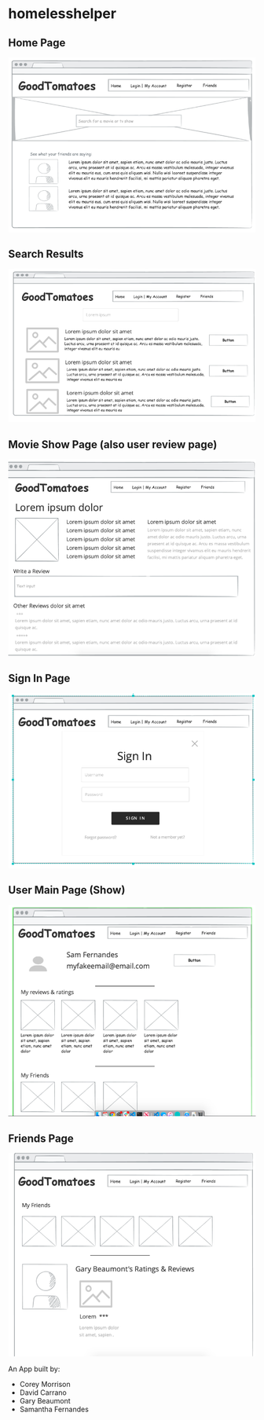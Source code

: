# homelesshelper

## Home Page
![wireframing Main Page](https://github.com/samdfernandes/goodtomatoes-backend/blob/master/images/Screen%20Shot%202019-08-21%20at%2012.39.13%20PM.png)

## Search Results
![wireframing Search Results](https://github.com/samdfernandes/goodtomatoes-backend/blob/master/images/Screen%20Shot%202019-08-21%20at%202.01.50%20PM.png)

## Movie Show Page (also user review page)
![Wireframing Movie Details](https://github.com/samdfernandes/goodtomatoes-backend/blob/master/images/Screen%20Shot%202019-08-21%20at%202.36.08%20PM.png)

## Sign In Page 
![wireframing Sign In Page](https://github.com/samdfernandes/goodtomatoes-backend/blob/master/images/Screen%20Shot%202019-08-21%20at%201.58.02%20PM.png)

## User Main Page (Show)
![wireframing User Account Page](https://github.com/samdfernandes/goodtomatoes-backend/blob/master/images/Screen%20Shot%202019-08-21%20at%201.58.31%20PM.png)

## Friends Page 
![wireframing Friends Activity Page](https://github.com/samdfernandes/goodtomatoes-backend/blob/master/images/Screen%20Shot%202019-08-21%20at%202.01.21%20PM.png)



An App built by:

* Corey Morrison
* David Carrano
* Gary  Beaumont
* Samantha Fernandes

